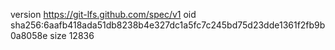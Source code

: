 version https://git-lfs.github.com/spec/v1
oid sha256:6aafb418ada51db8238b4e327dc1a5fc7c245bd75d23dde1361f2fb9b0a8058e
size 12836
